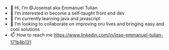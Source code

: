 - 👋 Hi, I’m @Josemat aka Emmanuel Tulian
- 👀 I’m interested in become a self-taught front end dev
- 🌱 I’m currently learning java and javascript
- 💞️ I’m looking to collaborate on improving oru lives and bringing easy and cool solutions
- 📫 How to reach me https://www.linkedin.com/in/jose-emmanuel-tulian-171b8b131

<!---
Josemat/Josemat is a ✨ special ✨ repository because its `README.md` (this file) appears on your GitHub profile.
You can click the Preview link to take a look at your changes.
--->

